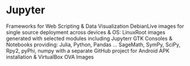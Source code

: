 # Jupyter
Frameworks for Web Scripting &amp; Data Visualization DebianLive images for single source deployment across devices &amp; OS: LinuxRoot images generated with selected modules including Jupyterr GTK Consoles &amp; Notebooks providing: Julia, Python, Pandas ... SageMath, SymPy, SciPy, Rpy2, pyPhi, numpy with a separate GitHub project for Android APK installation &amp; VirtualBox OVA Images
